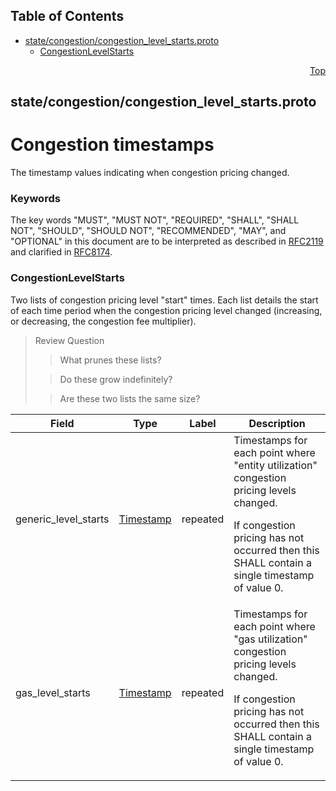 ## Table of Contents

- [state/congestion/congestion_level_starts.proto](#state_congestion_congestion_level_starts-proto)
    - [CongestionLevelStarts](#proto-CongestionLevelStarts)
  



<a name="state_congestion_congestion_level_starts-proto"></a>
<p align="right"><a href="#top">Top</a></p>

## state/congestion/congestion_level_starts.proto
# Congestion timestamps
The timestamp values indicating when congestion pricing changed.


### Keywords
The key words "MUST", "MUST NOT", "REQUIRED", "SHALL", "SHALL NOT",
"SHOULD", "SHOULD NOT", "RECOMMENDED", "MAY", and "OPTIONAL" in this
document are to be interpreted as described in [RFC2119](https://www.ietf.org/rfc/rfc2119)
and clarified in [RFC8174](https://www.ietf.org/rfc/rfc8174).


<a name="proto-CongestionLevelStarts"></a>

### CongestionLevelStarts
Two lists of congestion pricing level "start" times. Each list details the
start of each time period when the congestion pricing level changed
(increasing, or decreasing, the congestion fee multiplier).

> Review Question
>> What prunes these lists?
>
>> Do these grow indefinitely?
>
>> Are these two lists the same size?


| Field | Type | Label | Description |
| ----- | ---- | ----- | ----------- |
| generic_level_starts | [Timestamp](#proto-Timestamp) | repeated | Timestamps for each point where "entity utilization" congestion pricing levels changed. <p> If congestion pricing has not occurred then this SHALL contain a single timestamp of value 0. |
| gas_level_starts | [Timestamp](#proto-Timestamp) | repeated | Timestamps for each point where "gas utilization" congestion pricing levels changed. <p> If congestion pricing has not occurred then this SHALL contain a single timestamp of value 0. |





 <!-- end messages -->

 <!-- end enums -->

 <!-- end HasExtensions -->

 <!-- end services -->


